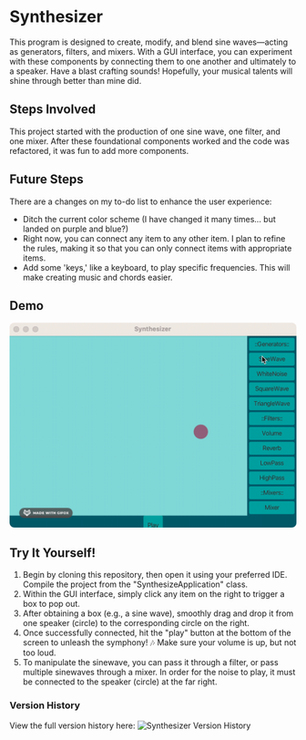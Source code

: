 # Synthesizer
This program is designed to create, modify, and blend sine waves—acting as generators, filters, and mixers. With a GUI interface, you can experiment with these components by connecting them to one another and ultimately to a speaker. Have a blast crafting sounds! Hopefully, your musical talents will shine through better than mine did. 
## Steps Involved
This project started with the production of one sine wave, one filter, and one mixer. After these foundational components worked and the code was refactored, it was fun to add more components. 
## Future Steps
There are a changes on my to-do list to enhance the user experience:

- Ditch the current color scheme (I have changed it many times... but landed on purple and blue?)
- Right now, you can connect any item to any other item. I plan to refine the rules, making it so that you can only connect items with appropriate items.
- Add some 'keys,' like a keyboard, to play specific frequencies. This will make creating music and chords easier.
## Demo
![Synthesizer Demo](demo/demo.gif)

## Try It Yourself!
1. Begin by cloning this repository, then open it using your preferred IDE. Compile the project from the "SynthesizeApplication" class.
2. Within the GUI interface, simply click any item on the right to trigger a box to pop out.
3. After obtaining a box (e.g., a sine wave), smoothly drag and drop it from one speaker (circle) to the corresponding circle on the right.
4. Once successfully connected, hit the "play" button at the bottom of the screen to unleash the symphony! 🎶 Make sure your volume is up, but not too loud. 
5. To manipulate the sinewave, you can pass it through a filter, or pass multiple sinewaves through a mixer. In order for the noise to play, it must be connected to the speaker (circle) at the far right. 
### Version History
View the full version history here: 
![Synthesizer Version History]()
